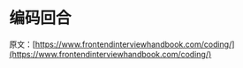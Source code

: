 # 编码回合

原文：[https://www.frontendinterviewhandbook.com/coding/](https://www.frontendinterviewhandbook.com/coding/)